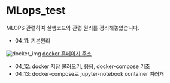 # MLops_test

MLOPS 관련하여 실행코드와 관련 원리를 정리해놓았습니다.


* 04_11: 기본원리

![docker_img](https://d1.awsstatic.com/acs/characters/Logos/Docker-Logo_Horizontel_279x131.b8a5c41e56b77706656d61080f6a0217a3ba356d.png)
[docker 홈페이지 주소](https://docs.docker.com/get-started/https://docs.docker.com/get-started/)

* 04_12: docker 저장 불러오기, 응용, docker-compose 기초
* 04_13: docker-compose로 jupyter-notebook container 여러개 
